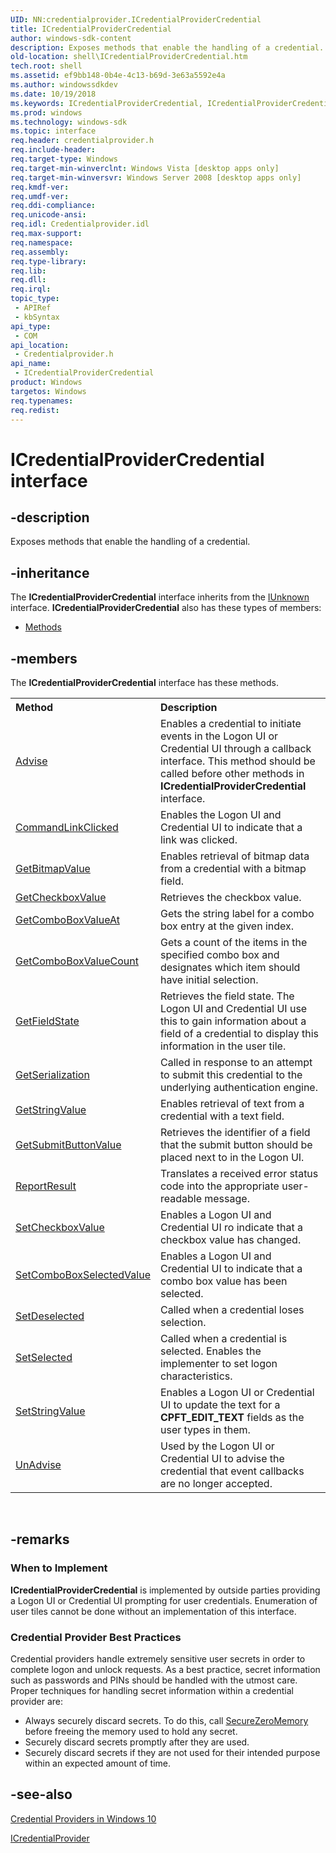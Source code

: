 ```yaml
---
UID: NN:credentialprovider.ICredentialProviderCredential
title: ICredentialProviderCredential
author: windows-sdk-content
description: Exposes methods that enable the handling of a credential.
old-location: shell\ICredentialProviderCredential.htm
tech.root: shell
ms.assetid: ef9bb148-0b4e-4c13-b69d-3e63a5592e4a
ms.author: windowssdkdev
ms.date: 10/19/2018
ms.keywords: ICredentialProviderCredential, ICredentialProviderCredential interface [Windows Shell], ICredentialProviderCredential interface [Windows Shell],described, credentialprovider/ICredentialProviderCredential, shell.ICredentialProviderCredential, shell_ICredentialProviderCredential
ms.prod: windows
ms.technology: windows-sdk
ms.topic: interface
req.header: credentialprovider.h
req.include-header: 
req.target-type: Windows
req.target-min-winverclnt: Windows Vista [desktop apps only]
req.target-min-winversvr: Windows Server 2008 [desktop apps only]
req.kmdf-ver: 
req.umdf-ver: 
req.ddi-compliance: 
req.unicode-ansi: 
req.idl: Credentialprovider.idl
req.max-support: 
req.namespace: 
req.assembly: 
req.type-library: 
req.lib: 
req.dll: 
req.irql: 
topic_type:
 - APIRef
 - kbSyntax
api_type:
 - COM
api_location:
 - Credentialprovider.h
api_name:
 - ICredentialProviderCredential
product: Windows
targetos: Windows
req.typenames: 
req.redist: 
---
```


# ICredentialProviderCredential interface


## -description


Exposes methods that enable the handling of a credential.


## -inheritance

The <b xmlns:loc="http://microsoft.com/wdcml/l10n">ICredentialProviderCredential</b> interface inherits from the <a href="https://msdn.microsoft.com/33f1d79a-33fc-4ce5-a372-e08bda378332">IUnknown</a> interface. <b>ICredentialProviderCredential</b> also has these types of members:
<ul>
<li><a href="https://docs.microsoft.com/">Methods</a></li>
</ul>

## -members

The <b>ICredentialProviderCredential</b> interface has these methods.
<table class="members" id="memberListMethods">
<tr>
<th align="left" width="37%">Method</th>
<th align="left" width="63%">Description</th>
</tr>
<tr data="declared;">
<td align="left" width="37%">
<a href="https://msdn.microsoft.com/26db5ec5-78bf-4d88-90af-c822c8d3ce45">Advise</a>
</td>
<td align="left" width="63%">
Enables a credential to initiate events in the Logon UI or Credential UI through a callback interface. This method should be called before other methods in <b>ICredentialProviderCredential</b> interface.

</td>
</tr>
<tr data="declared;">
<td align="left" width="37%">
<a href="https://msdn.microsoft.com/04e371cb-f968-4a15-9285-e676dff59899">CommandLinkClicked</a>
</td>
<td align="left" width="63%">
Enables the Logon UI and Credential UI to indicate that a link was clicked.

</td>
</tr>
<tr data="declared;">
<td align="left" width="37%">
<a href="https://msdn.microsoft.com/5171b8f4-877b-43ab-be1d-4ccffdfc74ce">GetBitmapValue</a>
</td>
<td align="left" width="63%">
Enables retrieval of bitmap data from a credential with a bitmap field.

</td>
</tr>
<tr data="declared;">
<td align="left" width="37%">
<a href="https://msdn.microsoft.com/f7fcf44c-bc5e-4d15-bbd8-7f7e9df9240b">GetCheckboxValue</a>
</td>
<td align="left" width="63%">
Retrieves the checkbox value.

</td>
</tr>
<tr data="declared;">
<td align="left" width="37%">
<a href="https://msdn.microsoft.com/e64c6b80-03c9-46a3-91bd-6cd67d666540">GetComboBoxValueAt</a>
</td>
<td align="left" width="63%">
Gets the string label for a combo box entry at the given index.

</td>
</tr>
<tr data="declared;">
<td align="left" width="37%">
<a href="https://msdn.microsoft.com/50d28ad6-ab18-4648-8e3d-1759ce6b5aeb">GetComboBoxValueCount</a>
</td>
<td align="left" width="63%">
Gets a count of the items in the specified combo box and designates which item should have initial selection.

</td>
</tr>
<tr data="declared;">
<td align="left" width="37%">
<a href="https://msdn.microsoft.com/9a709835-cf89-464d-a257-d16a1312ab44">GetFieldState</a>
</td>
<td align="left" width="63%">
Retrieves the field state. The Logon UI and Credential UI use this to gain information about a field of a credential to display this information in the user tile.

</td>
</tr>
<tr data="declared;">
<td align="left" width="37%">
<a href="https://msdn.microsoft.com/c5f7ba25-c38a-431a-b4ad-0e2409f763a3">GetSerialization</a>
</td>
<td align="left" width="63%">
Called in response to an attempt to submit this credential to the underlying authentication engine.

</td>
</tr>
<tr data="declared;">
<td align="left" width="37%">
<a href="https://msdn.microsoft.com/b891c735-9822-4bc1-a1cc-0c50b35c03c4">GetStringValue</a>
</td>
<td align="left" width="63%">
Enables retrieval of text from a credential with a text field.

</td>
</tr>
<tr data="declared;">
<td align="left" width="37%">
<a href="https://msdn.microsoft.com/74adc133-aa4d-405f-a98d-c9cfc719648a">GetSubmitButtonValue</a>
</td>
<td align="left" width="63%">
Retrieves the identifier of a field that the submit button should be placed next to in the Logon UI.

</td>
</tr>
<tr data="declared;">
<td align="left" width="37%">
<a href="https://msdn.microsoft.com/13d6dda7-4a4f-45bf-af91-72f80497b9f7">ReportResult</a>
</td>
<td align="left" width="63%">
Translates a received error status code into the appropriate user-readable message.
		

</td>
</tr>
<tr data="declared;">
<td align="left" width="37%">
<a href="https://msdn.microsoft.com/7da8e80f-1cbe-4a10-96a0-7eb6e61b0f9b">SetCheckboxValue</a>
</td>
<td align="left" width="63%">
Enables a Logon UI and Credential UI ro indicate that a checkbox value has changed.

</td>
</tr>
<tr data="declared;">
<td align="left" width="37%">
<a href="https://msdn.microsoft.com/fe33500b-ab34-4f28-b244-692e62d6d30c">SetComboBoxSelectedValue</a>
</td>
<td align="left" width="63%">
Enables a Logon UI and Credential UI to indicate that a combo box value has been selected.

</td>
</tr>
<tr data="declared;">
<td align="left" width="37%">
<a href="https://msdn.microsoft.com/89c01b7c-0d22-44f8-9934-b01d7410f85f">SetDeselected</a>
</td>
<td align="left" width="63%">
Called when a credential loses selection.

</td>
</tr>
<tr data="declared;">
<td align="left" width="37%">
<a href="https://msdn.microsoft.com/06a0482c-100c-445f-9a77-279d85492f42">SetSelected</a>
</td>
<td align="left" width="63%">
Called when a credential is selected. Enables the implementer to set logon characteristics.

</td>
</tr>
<tr data="declared;">
<td align="left" width="37%">
<a href="https://msdn.microsoft.com/ea2007b9-fff1-4cd2-8656-61ec050a8e96">SetStringValue</a>
</td>
<td align="left" width="63%">
Enables a Logon UI or Credential UI to update the text for a <b>CPFT_EDIT_TEXT</b> fields as the user types in them.

</td>
</tr>
<tr data="declared;">
<td align="left" width="37%">
<a href="https://msdn.microsoft.com/29e01ef4-3186-4f9a-9898-b7424bba2b61">UnAdvise</a>
</td>
<td align="left" width="63%">
Used by the Logon UI or Credential UI to advise the credential that event callbacks are no longer accepted.

</td>
</tr>
</table> 


## -remarks



<h3><a id="When_to_Implement"></a><a id="when_to_implement"></a><a id="WHEN_TO_IMPLEMENT"></a>When to Implement</h3>
<b>ICredentialProviderCredential</b> is implemented by outside parties providing a Logon UI or Credential UI  prompting for user credentials. Enumeration of user tiles cannot be done without an implementation of this interface.

<h3><a id="Credential_Provider_Best_Practices"></a><a id="credential_provider_best_practices"></a><a id="CREDENTIAL_PROVIDER_BEST_PRACTICES"></a>Credential Provider Best Practices</h3>
Credential providers handle extremely sensitive user secrets in order to complete logon and unlock requests. As a best practice, secret information such as passwords and PINs should be handled with the utmost care. Proper techniques for handling secret information within a credential provider are: 

                

<ul>
<li>Always securely discard secrets. To do this, call <a href="https://msdn.microsoft.com/2c4090a6-025b-4b7b-8f31-7e744ad51b39">SecureZeroMemory</a> before freeing the memory used to hold any secret.</li>
<li>Securely discard secrets promptly after they are used.</li>
<li>Securely discard secrets if they are not used for their intended purpose within an expected amount of time.</li>
</ul>



## -see-also




<a href="https://msdn.microsoft.com/BCF69196-D4E4-41D0-B372-5000FD50164B">Credential Providers in Windows 10</a>



<a href="https://msdn.microsoft.com/7ce6cd61-16d1-414e-b9b3-4929a65c0cc6">ICredentialProvider</a>
 

 

